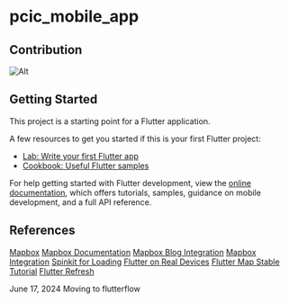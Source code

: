 # pcic_mobile_app

## Contribution

![Alt](https://repobeats.axiom.co/api/embed/37b9b287aafd26877e0087657cdca3d1ef4b2c03.svg "Repobeats analytics image")

## Getting Started

This project is a starting point for a Flutter application.

A few resources to get you started if this is your first Flutter project:

- [Lab: Write your first Flutter app](https://docs.flutter.dev/get-started/codelab)
- [Cookbook: Useful Flutter samples](https://docs.flutter.dev/cookbook)

For help getting started with Flutter development, view the
[online documentation](https://docs.flutter.dev/), which offers tutorials,
samples, guidance on mobile development, and a full API reference.

## References

[Mapbox](https://www.youtube.com/watch?v=xO_SpT2PA5s)
[Mapbox Documentation](https://pub.dev/documentation/mapbox_gl/latest/)
[Mapbox Blog Integration](https://medium.com/nerd-for-tech/navigation-with-mapbox-for-flutter-apps-313687778686)
[Mapbox Integration](https://www.dhiwise.com/post/flutter-mapbox-integration-everything-you-need-to-know)
[Spinkit for Loading](https://pub.dev/packages/flutter_spinkit)
[Flutter on Real Devices](https://youtu.be/aohkII1C4JY?si=OniTGV9St1JK0I_u)
[Flutter Map Stable Tutorial](https://www.youtube.com/watch?v=hZwrcOTxDJI)
[Flutter Refresh](https://www.dhiwise.com/post/flutter-pull-to-refresh-how-to-implement-customize)

June 17, 2024
Moving to flutterflow
